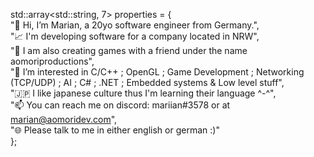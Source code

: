std::array<std::string, 7> properties = { <br/>
  "👋 Hi, I’m Marian, a 20yo software engineer from Germany.", <br/>
  "📈 I'm developing software for a company located in NRW", <br/>
  "👾 I am also creating games with a friend under the name aomoriproductions", <br/>
  "👀 I’m interested in C/C++ ; OpenGL ; Game Development ; Networking (TCP/UDP) ; AI ; C# ; .NET ; Embedded systems & Low level stuff", <br/>
  "🇯🇵 I like japanese culture thus I'm learning their language ^-^", <br/>
  "📫 You can reach me on discord: mariian#3578 or at marian@aomoridev.com", <br/>
  "🌐 Please talk to me in either english or german :)" <br/>
};
